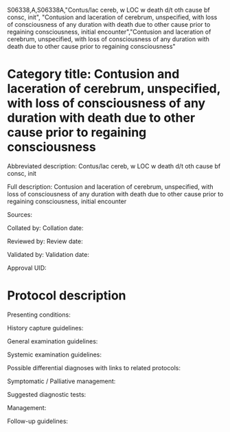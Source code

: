 S06338,A,S06338A,"Contus/lac cereb, w LOC w death d/t oth cause bf consc, init", "Contusion and laceration of cerebrum, unspecified, with loss of consciousness of any duration with death due to other cause prior to regaining consciousness, initial encounter","Contusion and laceration of cerebrum, unspecified, with loss of consciousness of any duration with death due to other cause prior to regaining consciousness"
# Category title: Contusion and laceration of cerebrum, unspecified, with loss of consciousness of any duration with death due to other cause prior to regaining consciousness

Abbreviated description: Contus/lac cereb, w LOC w death d/t oth cause bf consc, init

Full description: Contusion and laceration of cerebrum, unspecified, with loss of consciousness of any duration with death due to other cause prior to regaining consciousness, initial encounter

Sources:

Collated by:
Collation date:

Reviewed by:
Review date:

Validated by:
Validation date:

Approval UID:

# Protocol description

Presenting conditions:

History capture guidelines:

General examination guidelines:

Systemic examination guidelines:

Possible differential diagnoses with links to related protocols:

Symptomatic / Palliative management:

Suggested diagnostic tests:

Management:

Follow-up guidelines:
